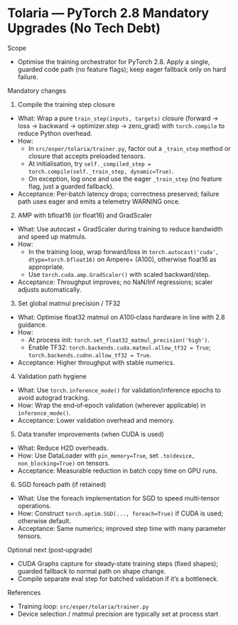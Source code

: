 # Tolaria — PyTorch 2.8 Mandatory Upgrades (No Tech Debt)

Scope
- Optimise the training orchestrator for PyTorch 2.8. Apply a single, guarded code path (no feature flags); keep eager fallback only on hard failure.

Mandatory changes

1) Compile the training step closure
- What: Wrap a pure `train_step(inputs, targets)` closure (forward → loss → backward → optimizer.step → zero_grad) with `torch.compile` to reduce Python overhead.
- How:
  - In `src/esper/tolaria/trainer.py`, factor out a `_train_step` method or closure that accepts preloaded tensors.
  - At initialisation, try `self._compiled_step = torch.compile(self._train_step, dynamic=True)`.
  - On exception, log once and use the eager `_train_step` (no feature flag, just a guarded fallback).
- Acceptance: Per‑batch latency drops; correctness preserved; failure path uses eager and emits a telemetry WARNING once.

2) AMP with bfloat16 (or float16) and GradScaler
- What: Use autocast + GradScaler during training to reduce bandwidth and speed up matmuls.
- How:
  - In the training loop, wrap forward/loss in `torch.autocast('cuda', dtype=torch.bfloat16)` on Ampere+ (A100), otherwise float16 as appropriate.
  - Use `torch.cuda.amp.GradScaler()` with scaled backward/step.
- Acceptance: Throughput improves; no NaN/Inf regressions; scaler adjusts automatically.

3) Set global matmul precision / TF32
- What: Optimise float32 matmul on A100‑class hardware in line with 2.8 guidance.
- How:
  - At process init: `torch.set_float32_matmul_precision('high')`.
  - Enable TF32: `torch.backends.cuda.matmul.allow_tf32 = True`; `torch.backends.cudnn.allow_tf32 = True`.
- Acceptance: Higher throughput with stable numerics.

4) Validation path hygiene
- What: Use `torch.inference_mode()` for validation/inference epochs to avoid autograd tracking.
- How: Wrap the end‑of‑epoch validation (wherever applicable) in `inference_mode()`.
- Acceptance: Lower validation overhead and memory.

5) Data transfer improvements (when CUDA is used)
- What: Reduce H2D overheads.
- How: Use DataLoader with `pin_memory=True`, set `.to(device, non_blocking=True)` on tensors.
- Acceptance: Measurable reduction in batch copy time on GPU runs.

6) SGD foreach path (if retained)
- What: Use the foreach implementation for SGD to speed multi‑tensor operations.
- How: Construct `torch.optim.SGD(..., foreach=True)` if CUDA is used; otherwise default.
- Acceptance: Same numerics; improved step time with many parameter tensors.

Optional next (post‑upgrade)
- CUDA Graphs capture for steady‑state training steps (fixed shapes); guarded fallback to normal path on shape change.
- Compile separate eval step for batched validation if it’s a bottleneck.

References
- Training loop: `src/esper/tolaria/trainer.py`
- Device selection / matmul precision are typically set at process start
